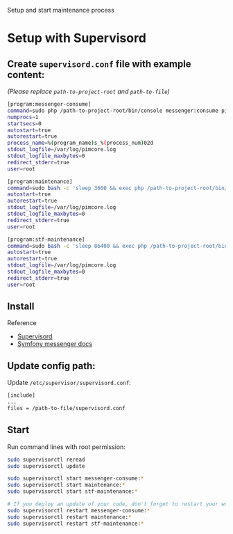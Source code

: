 Setup and start maintenance process
<!-- [TOC] -->

# Setup with Supervisord

## Create `supervisord.conf` file with example content:
*(Please replace `path-to-project-root` and `path-to-file`)*

```bash
[program:messenger-consume]
command=sudo php /path-to-project-root/bin/console messenger:consume pimcore_core pimcore_maintenance pimcore_scheduled_tasks pimcore_image_optimize pimcore_asset_update --time-limit=3600
numprocs=1
startsecs=0
autostart=true
autorestart=true
process_name=%(program_name)s_%(process_num)02d
stdout_logfile=/var/log/pimcore.log
stdout_logfile_maxbytes=0
redirect_stderr=true
user=root

[program:maintenance]
command=sudo bash -c 'sleep 3600 && exec php /path-to-project-root/bin/console pimcore:maintenance'
autostart=true
autorestart=true
stdout_logfile=/var/log/pimcore.log
stdout_logfile_maxbytes=0
redirect_stderr=true
user=root

[program:stf-maintenance]
command=sudo bash -c 'sleep 86400 && exec php /path-to-project-root/bin/console stf:maintenance:cleanup'
autostart=true
autorestart=true
stdout_logfile=/var/log/pimcore.log
stdout_logfile_maxbytes=0
redirect_stderr=true
user=root
```

## Install
Reference

- [Supervisord](http://supervisord.org/installing.html)
- [Symfony messenger docs](https://symfony.com/doc/current/messenger.html#supervisor-configuration)

## Update config path:

Update `/etc/supervisor/supervisord.conf`:

```bash
[include]
...
files = /path-to-file/supervisord.conf
```

## Start

Run command lines with root permission:

```bash
sudo supervisorctl reread
sudo supervisorctl update

sudo supervisorctl start messenger-consume:*
sudo supervisorctl start maintenance:*
sudo supervisorctl start stf-maintenance:*

# If you deploy an update of your code, don't forget to restart your workers to run the new code
sudo supervisorctl restart messenger-consume:*
sudo supervisorctl restart maintenance:*
sudo supervisorctl restart stf-maintenance:*
```
